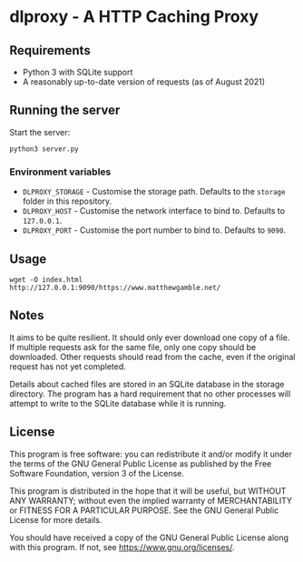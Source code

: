 # dlproxy - A HTTP Caching Proxy

## Requirements

- Python 3 with SQLite support
- A reasonably up-to-date version of requests (as of August 2021)

## Running the server

Start the server:

```
python3 server.py
```

### Environment variables

- `DLPROXY_STORAGE` - Customise the storage path. Defaults to the `storage` folder in this repository.
- `DLPROXY_HOST` - Customise the network interface to bind to. Defaults to `127.0.0.1`.
- `DLPROXY_PORT` - Customise the port number to bind to. Defaults to `9090`.

## Usage

```
wget -O index.html http://127.0.0.1:9090/https://www.matthewgamble.net/
```

## Notes

It aims to be quite resilient. It should only ever download one copy of a file. If multiple requests
ask for the same file, only one copy should be downloaded. Other requests should read from the cache,
even if the original request has not yet completed.

Details about cached files are stored in an SQLite database in the storage directory. The program has
a hard requirement that no other processes will attempt to write to the SQLite database while it is
running.

## License

This program is free software: you can redistribute it and/or modify
it under the terms of the GNU General Public License as published by
the Free Software Foundation, version 3 of the License.

This program is distributed in the hope that it will be useful,
but WITHOUT ANY WARRANTY; without even the implied warranty of
MERCHANTABILITY or FITNESS FOR A PARTICULAR PURPOSE. See the
GNU General Public License for more details.

You should have received a copy of the GNU General Public License
along with this program. If not, see https://www.gnu.org/licenses/.
